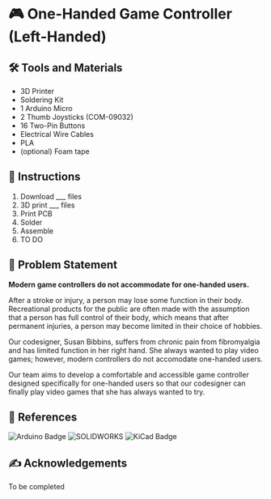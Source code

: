 # :video_game: **One-Handed Game Controller (Left-Handed)**

## 🛠️ **Tools and Materials**
- 3D Printer
- Soldering Kit
- 1 Arduino Micro
- 2 Thumb Joysticks (COM-09032)
- 16 Two-Pin Buttons
- Electrical Wire Cables
- PLA
- (optional) Foam tape

## :memo: **Instructions**
1. Download ___ files
2. 3D print ___ files
4. Print PCB
5. Solder
6. Assemble
7. TO DO

## :mag_right: Problem Statement
**Modern game controllers do not accommodate for one-handed users.**

After a stroke or injury, a person may lose some function in their body. Recreational products for the public are often made with the assumption that a person has full control of their body, which means that after permanent injuries, a person may become limited in their choice of hobbies.

Our codesigner, Susan Bibbins, suffers from chronic pain from fibromyalgia and has limited function in her right hand. She always wanted to play video games; however, modern controllers do not accomodate one-handed users.

Our team aims to develop a comfortable and accessible game controller designed specifically for one-handed users so that our codesigner can finally play video games that she has always wanted to try.


## 🔗 References
![Arduino Badge](https://img.shields.io/badge/Arduino-00878F?logo=arduino&logoColor=fff&style=for-the-badge)
![SOLIDWORKS](https://img.shields.io/badge/solidworks-005386?style=for-the-badge&logo=dassaultsystemes&logoColor=white)
![KiCad Badge](https://img.shields.io/badge/KiCad-314CB0?logo=kicad&logoColor=fff&style=for-the-badge)

  
## ✍️ Acknowledgements
To be completed
